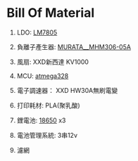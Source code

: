# Bill Of Material

1. LDO:
[LM7805][1]

2. 負離子產生器:
[MURATA__MHM306-05A][2]

3. 風扇:
XXD新西達 KV1000

4. MCU:
[atmega328][4]

5. 電子調速器：
XXD HW30A無刷電變

6. 打印耗材:
PLA(聚乳酸)

7. 鋰電池:
[18650][7] x3

8. 電池管理系統:
3串12v

9. 濾網

[1]: http://www.ti.com/lit/ds/symlink/lm340.pdf                                               "TI_LM7805"
[2]: https://www.murata.com/products/productdetail?partno=MHM306-05A "MURATA__MHM306-05A"
[4]: https://www.microchip.com/wwwproducts/en/ATmega328                      "ATmega328"
[7]: https://24h.pchome.com.tw/prod/DCABD3-A900807F6?fq=/S/DCABD3"18650"

